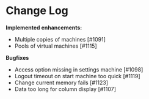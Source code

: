 # Change Log


**Implemented enhancements:**

- Multiple copies of machines [\#1091]
- Pools of virtual machines [\#1115]

**Bugfixes**

- Access option missing in settings machine [\#1098]
- Logout timeout on start machine too quick [\#1119]
- Change current memory fails [\#1123]
- Data too long for column display [\#1107]
